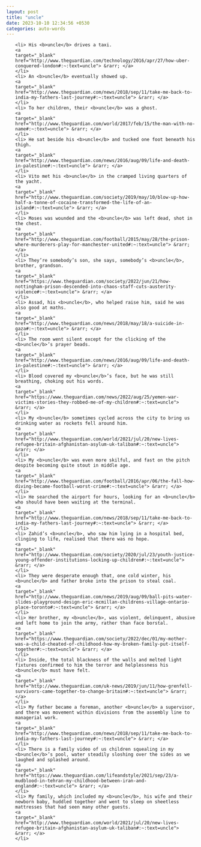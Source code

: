 ```yaml
---
layout: post
title: "uncle"
date: 2023-10-10 12:34:56 +0530
categories: auto-words
---
```

<ol>

    <li> His <b>uncle</b> drives a taxi.
    <a 
    target="_blank" 
    href="http://www.theguardian.com/technology/2016/apr/27/how-uber-conquered-london#:~:text=uncle"> &rarr; </a>
    </li>
    <li> An <b>uncle</b> eventually showed up.
    <a 
    target="_blank" 
    href="http://www.theguardian.com/news/2018/sep/11/take-me-back-to-india-my-fathers-last-journey#:~:text=uncle"> &rarr; </a>
    </li>
    <li> To her children, their <b>uncle</b> was a ghost.
    <a 
    target="_blank" 
    href="http://www.theguardian.com/world/2017/feb/15/the-man-with-no-name#:~:text=uncle"> &rarr; </a>
    </li>
    <li> He sat beside his <b>uncle</b> and tucked one foot beneath his thigh.
    <a 
    target="_blank" 
    href="http://www.theguardian.com/news/2016/aug/09/life-and-death-in-palestine#:~:text=uncle"> &rarr; </a>
    </li>
    <li> Vito met his <b>uncle</b> in the cramped living quarters of the yacht.
    <a 
    target="_blank" 
    href="http://www.theguardian.com/society/2019/may/10/blow-up-how-half-a-tonne-of-cocaine-transformed-the-life-of-an-island#:~:text=uncle"> &rarr; </a>
    </li>
    <li> Moses was wounded and the <b>uncle</b> was left dead, shot in the chest.
    <a 
    target="_blank" 
    href="http://www.theguardian.com/football/2015/may/28/the-prison-where-murderers-play-for-manchester-united#:~:text=uncle"> &rarr; </a>
    </li>
    <li> They’re somebody’s son, she says, somebody’s <b>uncle</b>, brother, grandson.
    <a 
    target="_blank" 
    href="https://www.theguardian.com/society/2022/jun/21/how-nottingham-prison-descended-into-chaos-staff-cuts-austerity-violence#:~:text=uncle"> &rarr; </a>
    </li>
    <li> Assad, his <b>uncle</b>, who helped raise him, said he was also good at maths.
    <a 
    target="_blank" 
    href="http://www.theguardian.com/news/2018/may/18/a-suicide-in-gaza#:~:text=uncle"> &rarr; </a>
    </li>
    <li> The room went silent except for the clicking of the <b>uncle</b>’s prayer beads.
    <a 
    target="_blank" 
    href="http://www.theguardian.com/news/2016/aug/09/life-and-death-in-palestine#:~:text=uncle"> &rarr; </a>
    </li>
    <li> Blood covered my <b>uncle</b>’s face, but he was still breathing, choking out his words.
    <a 
    target="_blank" 
    href="https://www.theguardian.com/news/2022/aug/25/yemen-war-victims-stories-they-robbed-me-of-my-children#:~:text=uncle"> &rarr; </a>
    </li>
    <li> My <b>uncle</b> sometimes cycled across the city to bring us drinking water as rockets fell around him.
    <a 
    target="_blank" 
    href="http://www.theguardian.com/world/2021/jul/20/new-lives-refugee-britain-afghanistan-asylum-uk-taliban#:~:text=uncle"> &rarr; </a>
    </li>
    <li> My <b>uncle</b> was even more skilful, and fast on the pitch despite becoming quite stout in middle age.
    <a 
    target="_blank" 
    href="http://www.theguardian.com/football/2016/apr/06/the-fall-how-diving-became-football-worst-crime#:~:text=uncle"> &rarr; </a>
    </li>
    <li> He searched the airport for hours, looking for an <b>uncle</b> who should have been waiting at the terminal.
    <a 
    target="_blank" 
    href="http://www.theguardian.com/news/2018/sep/11/take-me-back-to-india-my-fathers-last-journey#:~:text=uncle"> &rarr; </a>
    </li>
    <li> Zahid’s <b>uncle</b>, who saw him lying in a hospital bed, clinging to life, realised that there was no hope.
    <a 
    target="_blank" 
    href="http://www.theguardian.com/society/2020/jul/23/youth-justice-young-offender-institutions-locking-up-children#:~:text=uncle"> &rarr; </a>
    </li>
    <li> They were desperate enough that, one cold winter, his <b>uncle</b> and father broke into the prison to steal coal.
    <a 
    target="_blank" 
    href="http://www.theguardian.com/news/2019/aug/09/ball-pits-water-slides-playground-design-eric-mcmillan-childrens-village-ontario-place-toronto#:~:text=uncle"> &rarr; </a>
    </li>
    <li> Her brother, my <b>uncle</b>, was violent, delinquent, abusive and left home to join the army, rather than face borstal.
    <a 
    target="_blank" 
    href="https://www.theguardian.com/society/2022/dec/01/my-mother-was-a-child-cheated-of-childhood-how-my-broken-family-put-itself-together#:~:text=uncle"> &rarr; </a>
    </li>
    <li> Inside, the total blackness of the walls and melted light fixtures confirmed to him the terror and helplessness his <b>uncle</b> must have felt.
    <a 
    target="_blank" 
    href="http://www.theguardian.com/uk-news/2019/jun/11/how-grenfell-survivors-came-together-to-change-britain#:~:text=uncle"> &rarr; </a>
    </li>
    <li> My father became a foreman, another <b>uncle</b> a supervisor, and there was movement within divisions from the assembly line to managerial work.
    <a 
    target="_blank" 
    href="http://www.theguardian.com/news/2018/sep/11/take-me-back-to-india-my-fathers-last-journey#:~:text=uncle"> &rarr; </a>
    </li>
    <li> There is a family video of us children squealing in my <b>uncle</b>’s pool, water steadily sloshing over the sides as we laughed and splashed around.
    <a 
    target="_blank" 
    href="https://www.theguardian.com/lifeandstyle/2021/sep/23/a-mudblood-in-tehran-my-childhood-between-iran-and-england#:~:text=uncle"> &rarr; </a>
    </li>
    <li> My family, which included my <b>uncle</b>, his wife and their newborn baby, huddled together and went to sleep on sheetless mattresses that had seen many other guests.
    <a 
    target="_blank" 
    href="http://www.theguardian.com/world/2021/jul/20/new-lives-refugee-britain-afghanistan-asylum-uk-taliban#:~:text=uncle"> &rarr; </a>
    </li>